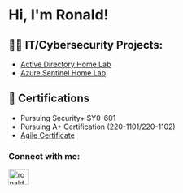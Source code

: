 <h1>Hi, I'm Ronald! </h1>

<h2>👨‍💻 IT/Cybersecurity Projects:</h2>

  - [Active Directory Home Lab](https://github.com/ronaldnguyen/ActiveDirectoryLab)
  - [Azure Sentinel Home Lab](https://github.com/ronaldnguyen/SentinelLab/blob/main/README.md)

<h2>🥇 Certifications</h2>

- Pursuing Security+ SY0-601
- Pursuing A+ Certification (220-1101/220-1102)
- [Agile Certificate](https://forage-uploads-prod.s3.amazonaws.com/completion-certificates/J.P.%20Morgan/5QiaMtZ4k8ngYKn4D_JPMorgan%20Chase%20&%20Co._gb3eJKojHkkbZWWmF_1665632959371_completion_certificate.pdf)


<h3 align="left">Connect with me:</h3>
<p align="left">
<a href="https://linkedin.com/in/ronaldnguyen" target="blank"><img align="center" src="https://raw.githubusercontent.com/rahuldkjain/github-profile-readme-generator/master/src/images/icons/Social/linked-in-alt.svg" alt="ronaldnguyen" height="30" width="40" /></a>
</p>
